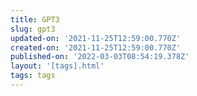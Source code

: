 ```yaml
---
title: GPT3
slug: gpt3
updated-on: '2021-11-25T12:59:00.770Z'
created-on: '2021-11-25T12:59:00.770Z'
published-on: '2022-03-03T08:54:19.378Z'
layout: '[tags].html'
tags: tags
---
```



